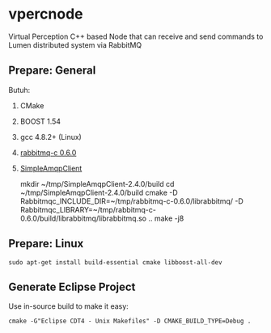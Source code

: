 # vpercnode
Virtual Perception C++ based Node that can receive and send commands to Lumen distributed system via RabbitMQ

## Prepare: General

Butuh:

1. CMake 
2. BOOST 1.54
3. gcc 4.8.2+ (Linux)
4. [rabbitmq-c 0.6.0](https://github.com/alanxz/rabbitmq-c)
5. [SimpleAmqpClient](https://github.com/alanxz/SimpleAmqpClient)

	mkdir ~/tmp/SimpleAmqpClient-2.4.0/build
	cd ~/tmp/SimpleAmqpClient-2.4.0/build
	cmake -D Rabbitmqc_INCLUDE_DIR=~/tmp/rabbitmq-c-0.6.0/librabbitmq/ -D Rabbitmqc_LIBRARY=~/tmp/rabbitmq-c-0.6.0/build/librabbitmq/librabbitmq.so ..
	make -j8

## Prepare: Linux

```
sudo apt-get install build-essential cmake libboost-all-dev
```

## Generate Eclipse Project

Use in-source build to make it easy:

```
cmake -G"Eclipse CDT4 - Unix Makefiles" -D CMAKE_BUILD_TYPE=Debug .
```

